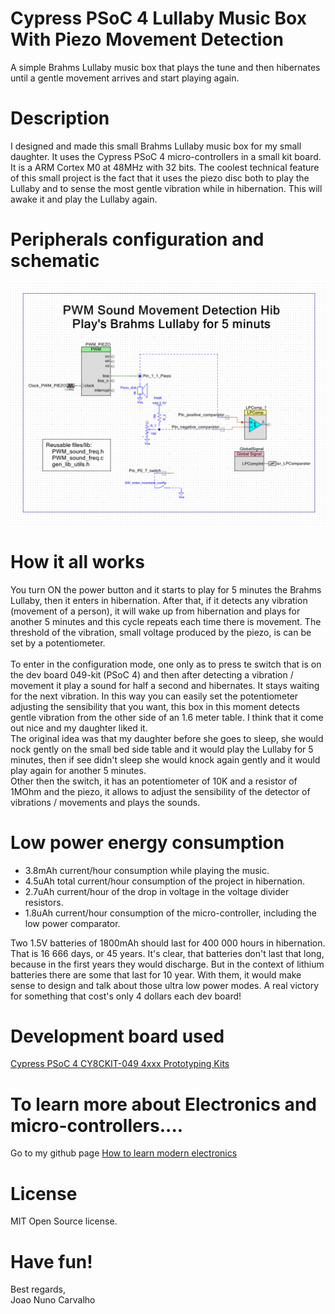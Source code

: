 # Cypress PSoC 4 Lullaby Music Box With Piezo Movement Detection
A simple Brahms Lullaby music box that plays the tune and then hibernates until a gentle movement arrives and start playing again.

# Description
I designed and made this small Brahms Lullaby music box for my small daughter. It uses the Cypress PSoC 4 micro-controllers in a small kit board. It is a ARM Cortex M0 at 48MHz with 32 bits. The coolest technical feature of this small project is the fact that it uses the piezo disc both to play the Lullaby and to sense the most gentle vibration while in hibernation. This will awake it and play the Lullaby again.     

# Peripherals configuration and schematic
![Peripherals configuration and schematic](./Peripherals_and_schematic.png) <br>

# How it all works
You turn ON the power button and it starts to play for 5 minutes the Brahms Lullaby, then it enters in hibernation. After that, if it detects any vibration (movement of a person), it will wake up from hibernation and plays for another 5 minutes and this cycle repeats each time there is movement. The threshold of the vibration, small voltage produced by the piezo, is can be set by a potentiometer. <br>  
To enter in the configuration mode, one only as to press te switch that is on the dev board 049-kit (PSoC 4) and then after detecting a vibration / movement it play a sound for half a second and hibernates. It stays waiting for the next vibration. In this way you can easily set the potentiometer adjusting the sensibility that you want, this box in this moment detects gentle vibration from the other side of an 1.6 meter table. I think that it come out nice and my daughter liked it. <br>
The original idea was that my daughter before she goes to sleep, she would nock gently on the small bed side table and it would play the Lullaby for 5 minutes, then if see didn't sleep she would knock again gently and it would play again for another 5 minutes.   
Other then the switch, it has an potentiometer of 10K and a resistor of 1MOhm and the piezo, it allows to adjust the sensibility of the detector of vibrations / movements and plays the sounds. 

# Low power energy consumption
* 3.8mAh current/hour consumption while playing the music.
* 4.5uAh total current/hour consumption of the project in hibernation.
* 2.7uAh current/hour of the drop in voltage in the voltage divider resistors.
* 1.8uAh current/hour consumption of the micro-controller, including the low power comparator.


Two 1.5V batteries of 1800mAh should last for 400 000 hours in hibernation. That is 16 666 days, or 45 years. It's clear, that batteries don't last that long, because in the first years they would discharge. But in the context of lithium batteries there are some that last for 10 year. With them, it would make sense to design and talk about those ultra low power modes. A real victory for something that cost's only 4 dollars each dev board! <br>

# Development board used
[Cypress PSoC 4 CY8CKIT-049 4xxx Prototyping Kits](https://www.cypress.com/documentation/development-kitsboards/psoc-4-cy8ckit-049-4xxx-prototyping-kits)

# To learn more about Electronics and micro-controllers....
Go to my github page [How to learn modern electronics](https://github.com/joaocarvalhoopen/How_to_learn_modern_electronics)

# License
MIT Open Source license.

# Have fun!
Best regards, <br>
Joao Nuno Carvalho <br>
